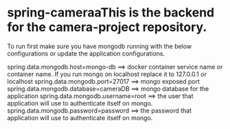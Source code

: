 # spring-cameraaThis is the backend for the camera-project repository.

To run first make sure you have mongodb running with the below configurations or update the application configurations.

spring.data.mongodb.host=mongo-db ==> docker container service name or container name. If you run mongo on localhost replace it to 127.0.0.1 or localhost
spring.data.mongodb.port=27017 ==> mongo exposed port
spring.data.mongodb.database=cameraDB ==> mongo database for the application
spring.data.mongodb.username=root ==> the user that application will use to authenticate itself on mongo.
spring.data.mongodb.password=password ==> the password that application will use to authenticate itself on mongo.


